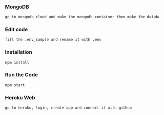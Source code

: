 ### MongoDB

```bash
go to mongodb cloud and make the mongodb container then make the database
```

### Edit code

```bash
fill the .env_sample and rename it with .env
```

### Installation

```bash
npm install
```

### Run the Code

```bash
npm start
```

### Heroku Web

```bash
go to heroku, login, create app and connect it with github
```
